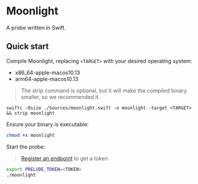 # Moonlight

A probe written in Swift.

## Quick start

Compile Moonlight, replacing ```<TARGET>``` with your desired operating system:

* x86_64-apple-macos10.13
* arm64-apple-macos10.13

> The strip command is optional, but it will make the compiled binary smaller, so we recommended it.

```
swiftc -Osize ./Sources/moonlight.swift -o moonlight -target <TARGET> && strip moonlight
```

Ensure your binary is executable:
```bash
chmod +x moonlight
```

Start the probe:

> [Register an endpoint](https://docs.prelude.org/docs/probes#registering-endpoints) to get a token

```bash
export PRELUDE_TOKEN=<TOKEN>
./moonlight
```
